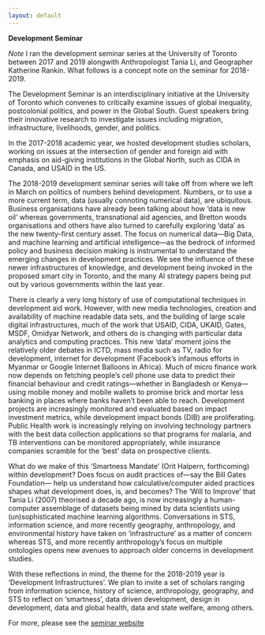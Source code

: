 ```yaml
---
layout: default
---
```


**Development Seminar**

*Note* I ran the development seminar series at the University of Toronto between 2017 and 2019 alongwith Anthropologist Tania Li, and Geographer Katherine Rankin. What follows is a concept note on the seminar for 2018-2019.

The Development Seminar is an interdisciplinary initiative at the University of Toronto which convenes to critically examine issues of global inequality, postcolonial politics, and power in the Global South. Guest speakers bring their innovative research to investigate issues including migration, infrastructure, livelihoods, gender, and politics.

In the 2017-2018 academic year, we hosted development studies scholars, working on issues at the intersection of gender and foreign aid with emphasis on aid-giving institutions in the Global North, such as CIDA in Canada, and USAID in the US.  

The 2018-2019 development seminar series will take off from where we left in March on politics of numbers behind development. Numbers, or to use a more current term, data (usually connoting numerical data), are ubiquitous. Business organisations have already been talking about how ‘data is new oil’ whereas governments, transnational aid agencies, and Bretton woods organisations and others have also turned to carefully exploring ‘data’ as the new twenty-first century asset. The focus on numerical data—Big Data, and machine learning and artificial intelligence—as the bedrock of informed policy and business decision making is instrumental to understand the emerging changes in development practices. We see the influence of these newer infrastructures of knowledge, and development being invoked in the proposed smart city in Toronto, and the many AI strategy papers being put out by various governments within the last year.

There is clearly a very long history of use of computational techniques in development aid work. However, with new media technologies, creation and availability of machine readable data sets, and the building of large scale digital infrastructures, much of the work that USAID, CIDA, UKAID, Gates, MSDF, Omidyar Network, and others do is changing with particular data analytics and computing practices. This new ‘data’ moment joins the relatively older debates in ICTD, mass media such as TV, radio for development, internet for development (Facebook’s infamous efforts in Myanmar or Google Internet Balloons in Africa). Much of micro finance work now depends on fetching people’s cell phone use data to predict their financial behaviour and credit ratings—whether in Bangladesh or Kenya—using mobile money and mobile wallets to promise  brick and mortar less banking in places where banks haven’t been able to reach. Development projects are increasingly monitored and evaluated based on impact investment metrics, while development impact bonds (DIB) are proliferating. Public Health work is increasingly relying on involving technology partners with the best data collection applications so that programs for malaria, and TB interventions can be monitored appropriately, while insurance companies scramble for the ‘best' data on prospective clients. 

What do we make of this ‘Smartness Mandate’ (Orit Halpern, forthcoming) within development? Does focus on audit practices of—say the Bill Gates Foundation— help us understand how calculative/computer aided practices shapes what development does, is, and becomes? The ‘Will to Improve’ that Tania Li (2007) theorised a decade ago, is now increasingly a human-computer assemblage of datasets being mined by data scientists using (un)sophisticated machine learning algorithms. Conversations in STS, information science, and more recently geography, anthropology, and environmental history have taken on ‘infrastructure’ as a matter of concern whereas STS, and more recently anthropology’s focus on multiple ontologies opens new avenues to approach older concerns in development studies. 

With these reflections in mind, the theme for the 2018-2019 year is ‘Development Infrastructures’.  We plan to invite a set of scholars ranging from information science, history of science, anthropology, geography, and STS to reflect on ‘smartness’, data driven development, design in development, data and global health, data and state welfare, among others.

For more, please see the [seminar website](https://utdevsem.wordpress.com)
